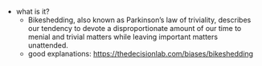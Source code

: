   * what is it?
    * Bikeshedding, also known as Parkinson’s law of triviality, describes our tendency to devote a disproportionate amount of our time to menial and trivial matters while leaving important matters unattended.
    * good explanations: https://thedecisionlab.com/biases/bikeshedding
